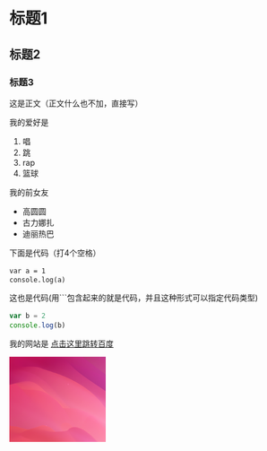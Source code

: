 # 标题1

## 标题2

### 标题3

这是正文（正文什么也不加，直接写）

我的爱好是

1. 唱
2. 跳
3. rap
4. 篮球

我的前女友

* 高圆圆
* 古力娜扎
* 迪丽热巴

下面是代码（打4个空格）

    var a = 1
    console.log(a)
    
这也是代码(用```包含起来的就是代码，并且这种形式可以指定代码类型)

```javascript
var b = 2
console.log(b)
```

我的网站是 [点击这里跳转百度](https://www.baidu.com)

![一张图片](1.png)
